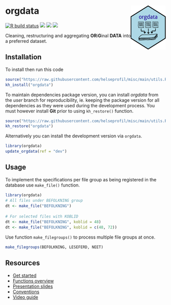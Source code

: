 <!-- README.md is generated from README.Rmd. Please edit that file -->

# orgdata <img src='man/figures/logo.png' align="right" width="110" height="138" />


[![R build
status](https://github.com/helseprofil/orgdata/workflows/R-CMD-check/badge.svg)](https://github.com/helseprofil/orgdata/actions)
[![](https://app.codecov.io/gh/helseprofil/orgdata/branch/main/graph/badge.svg)](https://app.codecov.io/gh/helseprofil/orgdata)
[![](https://img.shields.io/badge/lifecycle-stable-green.svg)](https://lifecycle.r-lib.org/articles/stages.html#stable)
[![](https://img.shields.io/badge/devel%20version-0.6.6-blue.svg)](https://github.com/helseprofil/orgdata)

Cleaning, restructuring and aggregating **OR**i**G**inal **DATA** into a
preferred dataset.

## Installation

To install then run this code

``` r
source("https://raw.githubusercontent.com/helseprofil/misc/main/utils.R")
kh_install("orgdata")
```

To maintain dependencies package version, you can install *orgdata* from
the *user* branch for reproducibility, ie. keeping the package version
for all dependencies as they were used during the development process.
You must however install **Git** prior to using `kh_restore()` function.

``` r
source("https://raw.githubusercontent.com/helseprofil/misc/main/utils.R")
kh_restore("orgdata")
```

Alternatively you can install the development version via `orgdata`.

``` r
library(orgdata)
update_orgdata(ref = "dev")
```

## Usage

To implement the specifications per file group as being registered in
the database use `make_file()` function.

``` r
library(orgdata)
# All files under BEFOLKNING group
dt <- make_file("BEFOLKNING")

# For selected files with KOBLID
dt <- make_file("BEFOLKNING", koblid = 48)
dt <- make_file("BEFOLKNING", koblid = c(48, 72))
```

Use function `make_filegroups()` to process multiple file groups at
once.

``` r
make_filegroups(BEFOLKNING, LESEFERD, NEET)
```

## Resources

-   [Get
    started](https://helseprofil.github.io/orgdata/articles/get-started.html)
-   [Functions
    overview](https://helseprofil.github.io/orgdata/reference/index.html)
-   [Presentation
    slides](https://ybkamaleri.github.io/slides/2021-08-24-orgdata/#1)
-   [Conventions](https://github.com/helseprofil/orgdata/blob/main/dev/standard.org)
-   [Video guide](https://youtu.be/PhEQq4iWJCY)
